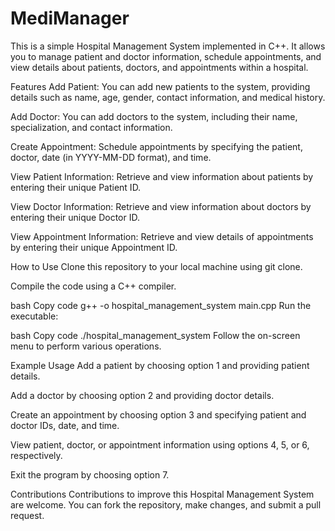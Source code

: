 # MediManager

This is a simple Hospital Management System implemented in C++. It allows you to manage patient and doctor information, schedule appointments, and view details about patients, doctors, and appointments within a hospital.

Features
Add Patient: You can add new patients to the system, providing details such as name, age, gender, contact information, and medical history.

Add Doctor: You can add doctors to the system, including their name, specialization, and contact information.

Create Appointment: Schedule appointments by specifying the patient, doctor, date (in YYYY-MM-DD format), and time.

View Patient Information: Retrieve and view information about patients by entering their unique Patient ID.

View Doctor Information: Retrieve and view information about doctors by entering their unique Doctor ID.

View Appointment Information: Retrieve and view details of appointments by entering their unique Appointment ID.

How to Use
Clone this repository to your local machine using git clone.

Compile the code using a C++ compiler.

bash
Copy code
g++ -o hospital_management_system main.cpp
Run the executable:

bash
Copy code
./hospital_management_system
Follow the on-screen menu to perform various operations.

Example Usage
Add a patient by choosing option 1 and providing patient details.

Add a doctor by choosing option 2 and providing doctor details.

Create an appointment by choosing option 3 and specifying patient and doctor IDs, date, and time.

View patient, doctor, or appointment information using options 4, 5, or 6, respectively.

Exit the program by choosing option 7.

Contributions
Contributions to improve this Hospital Management System are welcome. You can fork the repository, make changes, and submit a pull request.
